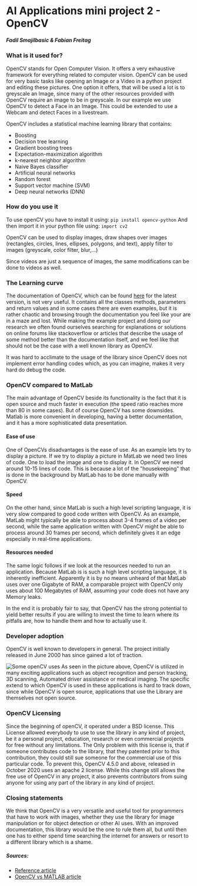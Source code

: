 # AI Applications mini project 2 - OpenCV

##### Fadil Smajilbasic & Fabian Freitag


### What is it used for?

OpenCV stands for Open Computer Vision. It offers a very exhaustive framework for everything related to computer vision. OpenCV can be used for very basic tasks like opening an Image or a Video in a python project and editing these pictures. One option it offers, that will be used a lot is to greyscale an Image, since many of the other resources provided with OpenCV require an image to be in greyscale. In our example we use OpenCV to detect a Face in an Image. This could be extended to use a Webcam and detect Faces in a livestream.

OpenCV includes a statistical machine learning library that contains:

- Boosting
- Decision tree learning
- Gradient boosting trees
- Expectation-maximization algorithm
- k-nearest neighbor algorithm
- Naive Bayes classifier
- Artificial neural networks
- Random forest
- Support vector machine (SVM)
- Deep neural networks (DNN)

### How do you use it

To use openCV you have to install it using: `pip install opencv-python`
And then import it in your python file using: `import cv2`

OpenCV can be used to display images, draw shapes over images (rectangles, circles, lines, ellipses, polygons, and text), apply filter to images (greyscale, color filter, blur,...)

Since videos are just a sequence of images, the same modifications can be done to videos as well.

### The Learning curve

The documentation of OpenCV, which can be found [here](https://docs.opencv.org/4.5.5/) for the latest version, is not very useful. It contains all the classes methods, parameters and return values and in some cases there are even examples, but it is rather chaotic and browsing trough the documentation you feel like your are in a maze and lost. While making the example project and doing our research we often found ourselves searching for explanations or solutions on online forums like stackoverflow or articles that describe the usage of some method better than the documentation itself, and we feel like that should not be the case with a well known library as OpenCV.

It was hard to acclimate to the usage of the library since OpenCV does not implement error handling codes which, as you can imagine, makes it very hard do debug the code.

### OpenCV compared to MatLab

The main advantage of OpenCV beside its functionality is the fact that it is open source and much faster in execution (the speed ratio reaches more than 80 in some cases). But of course OpenCV has some downsides. Matlab is more convenient in developing, having a better documentation, and it has a more sophisticated data presentation.

#### Ease of use

One of OpenCVs disadvantages is the ease of use. As an example lets try to display a picture. If we try to display a picture in MatLab we need two lines of code. One to load the image and one to display it. In OpenCV we need around 10-15 lines of code. This is because a lot of the "housekeeping" that is done in the background by MatLab has to be done manually with OpenCV.

#### Speed

On the other hand, since MatLab is such a high level scripting language, it is very slow compared to good code written with OpenCV. As an example, MatLab might typically be able to process about 3-4 frames of a video per second, while the same application written with OpenCV might be able to process around 30 frames per second, which definitely gives it an edge especially in real-time applications.

#### Resources needed

The same logic follows if we look at the resources needed to run an application. Because MatLab is is such a high level scripting language, it is inherently inefficient. Apparently it is by no means unheard of that MatLab uses over one Gigabyte of RAM, a comparable project with OpenCV only uses about 100 Megabytes of RAM, assuming your code does not have any Memory leaks.

In the end it is probably fair to say, that OpenCV has the strong potential to yield better results if you are willing to invest the time to learn where its pitfalls are, how to handle them and how to actually use it.

### Developer adoption

OpenCV is well known to developers in general. The project initially released in June 2000 has since gained a lot of traction.

![Some openCV uses](https://user-images.githubusercontent.com/102037357/171344947-0553be0d-e06d-4557-9929-766124ffc6ac.JPG)
As seen in the picture above, OpenCV is utilized in many exciting applications such as object recognition and person tracking, 3D scanning, Automated driver assistance or medical imaging. The specific extend to which OpenCV is used in these applications is hard to track down, since while OpenCV is open source, applications that use the Library are themselves not open source.

### OpenCV Licensing

Since the beginning of openCV, it operated under a BSD license. This License allowed everybody to use to use the library in any kind of project, be it a personal project, education, research or even commercial projects for free without any limitations. The Only problem with this license is, that if someone contributes code to the library, that they patented prior to this contribution, they could still sue someone for the commercial use of this particular code. To prevent this, OpenCV 4.5.0 and above, released in October 2020 uses an apache 2 license. While this change still allows the free use of OpenCV in any project, it also prevents contributors from suing anyone for using any part of the library in any kind of project.

### Closing statements

We think that OpenCV is a very versatile and useful tool for programmers that have to work with images, whether they use the library for image manipulation or for object detection or other AI uses.
With an improved documentation, this library would be the one to rule them all, but until then one has to either spend time searching the internet for answers or resort to a different library which is a shame.

##### Sources:

- [Reference article](https://pyimagesearch.com/2018/07/19/opencv-tutorial-a-guide-to-learn-opencv/)
- [OpenCV vs MATLAB article](https://www.analyticsinsight.net/opencv-vs-matlab-which-is-best-for-successful-computer-vision-project/#:~:text=Well%2C%20MATLAB%20is%20more%20convenient,documentation%20and%20error%20handling%20codes.)
